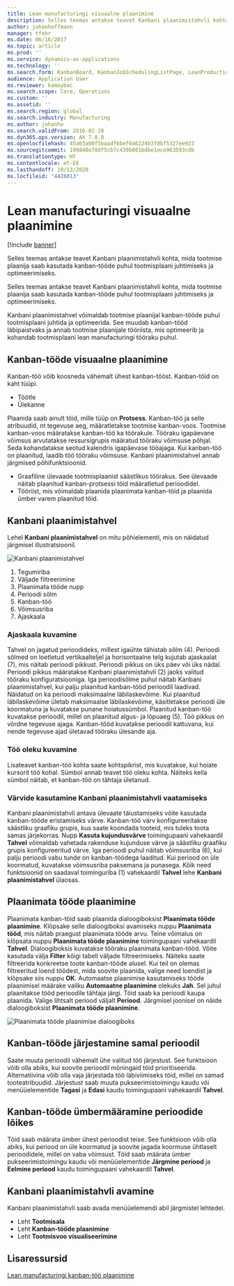 ```yaml
---
title: Lean manufacturingi visuaalne plaanimine
description: Selles teemas antakse teavet Kanbani plaanimistahvli kohta, mida tootmise plaanija saab kasutada kanban-tööde puhul tootmisplaani juhtimiseks ja optimeerimiseks.
author: johanhoffmann
manager: tfehr
ms.date: 06/16/2017
ms.topic: article
ms.prod: ''
ms.service: dynamics-ax-applications
ms.technology: ''
ms.search.form: KanbanBoard, KanbanJobSchedulingListPage, LeanProductionFlowVisualization, KanbanBoardUnplannedJobs
audience: Application User
ms.reviewer: kamaybac
ms.search.scope: Core, Operations
ms.custom: ''
ms.assetid: ''
ms.search.region: global
ms.search.industry: Manufacturing
ms.author: johanho
ms.search.validFrom: 2016-02-28
ms.dyn365.ops.version: AX 7.0.0
ms.openlocfilehash: 45a63ab0f5baadf6bef646224b3f0bf5327ee923
ms.sourcegitcommit: 199848e78df5cb7c439b001bdbe1ece963593cdb
ms.translationtype: HT
ms.contentlocale: et-EE
ms.lasthandoff: 10/13/2020
ms.locfileid: "4426013"
---
```

# <a name="visual-scheduling-for-lean-manufacturing"></a>Lean manufacturingi visuaalne plaanimine

[!include [banner](../includes/banner.md)]

Selles teemas antakse teavet Kanbani plaanimistahvli kohta, mida tootmise plaanija saab kasutada kanban-tööde puhul tootmisplaani juhtimiseks ja optimeerimiseks.

Selles teemas antakse teavet Kanbani plaanimistahvli kohta, mida tootmise plaanija saab kasutada kanban-tööde puhul tootmisplaani juhtimiseks ja optimeerimiseks.

Kanbani plaanimistahvel võimaldab tootmise plaanijal kanban-tööde puhul tootmisplaani juhtida ja optimeerida. See muudab kanban-tööd läbipaistvaks ja annab tootmise plaanijale tööriista, mis optimeerib ja kohandab tootmisplaani lean manufacturingi tööraku puhul.

## <a name="visual-scheduling-of-kanban-jobs"></a>Kanban-tööde visuaalne plaanimine
Kanban-töö võib koosneda vähemalt ühest kanban-tööst. Kanban-töid on kaht tüüpi.

-   Töötle
-   Ülekanne

Plaanida saab ainult töid, mille tüüp on **Protsess**. Kanban-töö ja selle atribuudid, nt tegevuse aeg, määratletakse tootmise kanban-voos. Tootmise kanban-voos määratakse kanban-töö ka töörakule. Tööraku igapäevane võimsus arvutatakse ressursigrupis määratud tööraku võimsuse põhjal. Seda kohandatakse seotud kalendris igapäevase tööajaga. Kui kanban-töö on plaanitud, laadib töö tööraku võimsuse. Kanbani plaanimistahvel annab järgmised põhifunktsioonid.

-   Graafiline ülevaade tootmisplaanist säästlikus töörakus. See ülevaade näitab plaanitud kanban-protsessi töid määratletud perioodidel.
-   Tööriist, mis võimaldab plaanida plaanimata kanban-töid ja plaanida ümber varem plaanitud töid.

## <a name="kanban-schedule-board"></a>Kanbani plaanimistahvel
Lehel **Kanbani plaanimistahvel** on mitu põhielementi, mis on näidatud järgmisel illustratsioonil. 

![Kanbani plaanimistahvel](./media/kanban-schedule-board-1024x554.png)
1.  Tegumiriba
2.  Väljade filtreerimine
3.  Plaanimata tööde nupp
4.  Perioodi sõlm
5.  Kanban-töö
6.  Võimsusriba
7.  Ajaskaala

### <a name="view-the-time-scale"></a>Ajaskaala kuvamine

Tahvel on jagatud perioodideks, millest igaühte tähistab sõlm (4). Perioodi sõlmed on loetletud vertikaalteljel ja horisontaalne telg kujutab ajaskaalat (7), mis näitab perioodi pikkust. Perioodi pikkus on üks päev või üks nädal. Perioodi pikkus määratakse Kanbani plaanimistahvli (2) jaoks valitud tööraku konfiguratsiooniga. Iga perioodisõlme puhul näitab Kanbani plaanimistahvel, kui palju plaanitud kanban-tööd perioodil laadivad. Näidatud on ka perioodi maksimaalne läbilaskevõime. Kui plaanitud läbilaskevõime ületab maksimaalse läbilaskevõime, käsitletakse perioodi üle koormatuna ja kuvatakse punane hoiatussümbol. Plaanitud kanban-töö kuvatakse perioodil, millel on plaanitud algus- ja lõpuaeg (5). Töö pikkus on võrdne tegevuse ajaga. Kanban-tööd kuvatakse perioodil kattuvana, kui nende tegevuse ajad ületavad tööraku ülesande aja.

### <a name="view-job-status"></a>Töö oleku kuvamine

Lisateavet kanban-töö kohta saate kohtspikrist, mis kuvatakse, kui hoiate kursorit töö kohal. Sümbol annab teavet töö oleku kohta. Näiteks kella sümbol näitab, et kanban-töö on tähtaja ületanud.

### <a name="use-colors-to-view-the-kanban-schedule-board"></a>Värvide kasutamine Kanbani plaanimistahvli vaatamiseks

Kanbani plaanimistahvli antava ülevaate täiustamiseks võite kasutada kanban-tööde eristamiseks värve. Kanban-töö värv konfigureeritakse säästliku graafiku grupis, kus saate koondada tooteid, mis tuleks toota samas järjekorras. Nupp **Kasuta kujundusvärve** toimingupaani vahekaardil **Tahvel** võimaldab vahetada rakenduse kujunduse värve ja säästliku graafiku grupis konfigureeritud värve. Iga perioodi puhul näitab võimsusriba (6), kui palju perioodi vabu tunde on kanban-töödega laaditud. Kui periood on üle koormatud, kuvatakse võimsusriba paksemana ja punasega. Kõik need funktsioonid on saadaval toiminguriba (1) vahekaardil **Tahvel** lehe **Kanbani plaanimistahvel** ülaosas.

## <a name="plan-unplanned-jobs"></a>Plaanimata tööde plaanimine
Plaanimata kanban-töid saab plaanida dialoogiboksist **Plaanimata tööde plaanimine**. Klõpsake selle dialoogiboksi avamiseks nuppu **Plaanimata tööd**, mis näitab praegust plaanimata tööde arvu. Teine võimalus on klõpsata nuppu **Plaanimata tööde plaanimine** toimingupaani vahekaardil **Tahvel**. Dialoogiboksis kuvatakse tööraku plaanimata kanban-tööd. Võite kasutada välja **Filter** kõigi tabeli väljade filtreerimiseks. Näiteks saate filtreerida konkreetse toote kanban-tööde alusel. Kui teil on olemas filtreeritud loend töödest, mida soovite plaanida, valige need loendist ja klõpsake siis nuppu **OK**. Automaatse plaanimise kasutamiseks tööde plaanimisel määrake valiku **Automaatne plaanimine** olekuks **Jah**. Sel juhul plaanitakse tööd perioodile tähtaja järgi. Töid saab ka perioodi kaupa plaanida. Valige lihtsalt periood väljalt **Periood**. Järgmisel joonisel on näide dialoogiboksist **Plaanimata tööde plaanimine**. 

![Plaanimata tööde plaanimise dialoogiboks](./media/plan-unplanned-jobs-1024x564.png)

## <a name="sequence-kanban-jobs-within-the-same-period"></a>Kanban-tööde järjestamine samal perioodil
Saate muuta perioodil vähemalt ühe valitud töö järjestust. See funktsioon võib olla abiks, kui soovite perioodil mõningaid töid prioritiseerida. Alternatiivina võib olla vaja järjestada töö läbiviimiseks töid, millel on samad tooteatribuudid. Järjestust saab muuta pukseerimistoimingu kaudu või menüüelementide **Tagasi** ja **Edasi** kaudu toimingupaani vahekaardil **Tahvel**.

## <a name="reassign-kanban-jobs-across-periods"></a>Kanban-tööde ümbermääramine perioodide lõikes
Töid saab määrata ümber ühest perioodist teise. See funktsioon võib olla abiks, kui periood on üle koormatud ja soovite jagada koormuse ühtlaselt perioodidele, millel on vaba võimsust. Töid saab määrata ümber pukseerimistoimingu kaudu või menüüelementide **Järgmine periood** ja **Eelmine periood** kaudu toimingupaani vahekaardil **Tahvel**.

## <a name="open-the-kanban-schedule-board"></a>Kanbani plaanimistahvli avamine
Kanbani plaanimistahvli saab avada menüüelemendi abil järgmistel lehtedel.

-   Leht **Tootmisala**
-   Leht **Kanban-tööde plaanimine**
-   Leht **Tootmisvoo visualiseerimine**


<a name="additional-resources"></a>Lisaressursid
--------

[Lean manufacturingi kanban-töö plaanimine](lean-manufacturing-kanban-job-scheduling.md)

